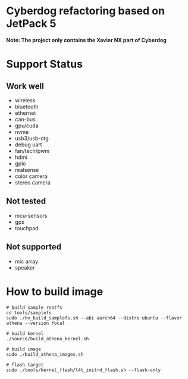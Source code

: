 # Cyberdog refactoring based on JetPack 5

**Note: The project only contains the Xavier NX part of Cyberdog**

# Support Status

## Work well
- wireless
- bluetooth
- ethernet
- can-bus
- gpu/cuda
- nvme
- usb3/usb-otg
- debug uart
- fan/tech/pwm
- hdmi
- gpio
- realsense
- color camera
- stereo camera

## Not tested
- mcu-sensors
- gps
- touchpad

## Not supported
- mic array
- speaker


# How to build image
```
# build sample rootfs
cd tools/samplefs
sudo ./nv_build_samplefs.sh --abi aarch64 --distro ubuntu --flavor athena --version focal

# build kernel
./source/build_athena_kernel.sh

# build image
sudo ./build_athena_images.sh

# flash target
sudo ./tools/kernel_flash/l4t_initrd_flash.sh --flash-only
```



